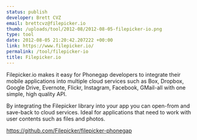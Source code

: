 ```yaml
--- 
status: publish
developer: Brett CVZ
email: brettcvz@filepicker.io
thumb: /uploads/tool/2012-08/2012-08-05-filepicker-io.png
type: tool
date: 2012-08-05 21:20:42.207222 +00:00
link: https://www.filepicker.io/
permalink: /tool/filepicker-io
title: Filepicker.io
---
```


Filepicker.io makes it easy for Phonegap developers to integrate their mobile applications into multiple cloud services such as Box, Dropbox, Google Drive, Evernote, Flickr, Instagram, Facebook, GMail-all with one simple, high quality API.

By integrating the Filepicker library into your app you can open-from and save-back to cloud services. Ideal for applications that need to work with user contents such as files and photos. 

https://github.com/Filepicker/filepicker-phonegap
